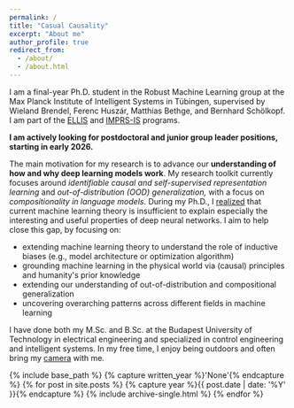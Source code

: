 ```yaml
---
permalink: /
title: "Casual Causality"
excerpt: "About me"
author_profile: true
redirect_from: 
  - /about/
  - /about.html
---
```


I am a final-year Ph.D. student in the Robust Machine Learning group at the Max Planck Institute of Intelligent Systems in Tübingen, supervised by Wieland Brendel, Ferenc Huszár, Matthias Bethge, and Bernhard Schölkopf. I am part of the [ELLIS](https://ellis.eu/phd-postdoc) and [IMPRS-IS](http://imprs.is.mpg.de/) programs. 

**I am actively looking for postdoctoral and junior group leader positions, starting in early 2026.**

The main motivation for my research is to advance our **understanding of how and why deep learning models work**. 
My research toolkit currently focuses around _identifiable causal and self-supervised representation learning_ and _out-of-distribution (OOD) generalization,_ with a focus on _compositionality in language models_. During my Ph.D., I [realized](https://openreview.net/forum?id=pVyOchWUBa) that current machine learning theory is insufficient to explain especially the interesting and useful properties of deep neural networks. 
I aim to help close this gap, by focusing on:
- extending machine learning theory to understand the role of inductive biases (e.g., model architecture or optimization algorithm)
- grounding machine learning in the physical world via (causal) principles and humanity's prior knowledge
- extending our understanding of out-of-distribution and compositional generalization
- uncovering overarching patterns across different fields in machine learning


I have done both my M.Sc. and B.Sc. at the Budapest University of Technology in electrical engineering and specialized in control engineering and intelligent systems. In my free time, I enjoy being outdoors and often bring my [camera](https://500px.com/p/rpatrik96) with me.

{% include base_path %}
{% capture written_year %}'None'{% endcapture %}
{% for post in site.posts %}
  {% capture year %}{{ post.date | date: '%Y' }}{% endcapture %}
  {% include archive-single.html %}
{% endfor %}

